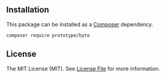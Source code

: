 ## Installation

This package can be installed as a [Composer](https://getcomposer.org/) dependency.

```bash
composer require prototype/byte
```

## License

The MIT License (MIT). See [License File](../src/Byte/LICENSE) for more information.
